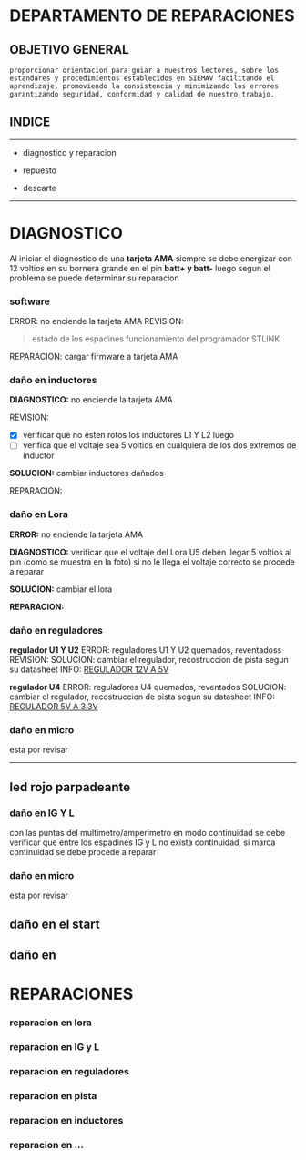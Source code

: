 # DEPARTAMENTO DE REPARACIONES
## OBJETIVO GENERAL
    proporcionar orientacion para guiar a nuestros lectores, sobre los estandares y procedimientos establecidos en SIEMAV facilitando el aprendizaje, promoviendo la consistencia y minimizando los errores garantizando seguridad, conformidad y calidad de nuestro trabajo.

## INDICE
---
- diagnostico y reparacion 

- repuesto 

- descarte
---

# DIAGNOSTICO
Al iniciar el diagnostico de una **tarjeta AMA** siempre se debe energizar con 12 voltios en su bornera grande en el pin **batt+ y batt-** luego segun el problema se puede determinar su reparacion


### software
ERROR: no enciende la tarjeta AMA
REVISION: 
> estado de los espadines 
> funcionamiento del programador STLINK

REPARACION: cargar firmware a tarjeta AMA

### daño en inductores
**DIAGNOSTICO:** no enciende la tarjeta AMA

REVISION: 
- [x] verificar que no esten rotos los inductores L1 Y L2 luego 
- [ ] verifica que el voltaje sea 5 voltios en cualquiera de los dos extremos de inductor  

**SOLUCION:** cambiar inductores dañados

REPARACION: 


### daño en Lora 
**ERROR:** no enciende la tarjeta AMA

**DIAGNOSTICO:** verificar que el voltaje del Lora U5 deben llegar 5 voltios al pin (como se muestra en la foto) si no le llega el voltaje correcto se procede a reparar 

**SOLUCION:** cambiar el lora 

**REPARACION:**


### daño en reguladores 
**regulador U1 Y U2**
ERROR: reguladores U1 Y U2 quemados, reventadoss
REVISION:
SOLUCION: cambiar el regulador, recostruccion de pista segun su datasheet 
INFO: [REGULADOR 12V A 5V](https://github.com/jfuentesm1/proyecto-manuales/blob/main/img/u1%20y%20u2%20ama.jpg) 

**regulador U4**
ERROR: reguladores U4 quemados, reventados
SOLUCION: cambiar el regulador, recostruccion de pista segun su datasheet 
INFO: [REGULADOR 5V A 3.3V](https://github.com/jfuentesm1/proyecto-manuales/blob/main/img/u4%20ama.jpg) 

### daño en micro
esta por revisar


---
## led rojo parpadeante 
### daño en IG Y L
con las puntas del multimetro/amperimetro en modo continuidad se debe verificar que entre los espadines IG y L no exista continuidad, si marca continuidad se debe procede a reparar 


### daño en micro
esta por revisar

## daño en el start

## daño en 

# REPARACIONES


### reparacion en lora
### reparacion en IG y L
### reparacion en reguladores
### reparacion en pista
### reparacion en inductores
### reparacion en ...























